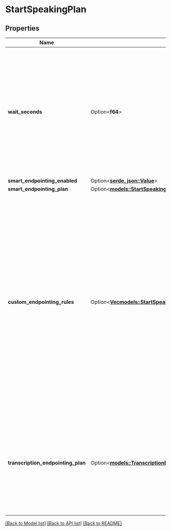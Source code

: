 # StartSpeakingPlan

## Properties

Name | Type | Description | Notes
------------ | ------------- | ------------- | -------------
**wait_seconds** | Option<**f64**> | This is how long assistant waits before speaking. Defaults to 0.4.  This is the minimum it will wait but if there is latency is the pipeline, this minimum will be exceeded. This is intended as a stopgap in case the pipeline is moving too fast.  Example: - If model generates tokens and voice generates bytes within 100ms, the pipeline still waits 300ms before outputting speech.  Usage: - If the customer is taking long pauses, set this to a higher value. - If the assistant is accidentally jumping in too much, set this to a higher value.  @default 0.4 | [optional]
**smart_endpointing_enabled** | Option<[**serde_json::Value**](.md)> |  | [optional]
**smart_endpointing_plan** | Option<[**models::StartSpeakingPlanSmartEndpointingPlan**](StartSpeakingPlan_smartEndpointingPlan.md)> |  | [optional]
**custom_endpointing_rules** | Option<[**Vec<models::StartSpeakingPlanCustomEndpointingRulesInner>**](StartSpeakingPlan_customEndpointingRules_inner.md)> | These are the custom endpointing rules to set an endpointing timeout based on a regex on the customer's speech or the assistant's last message.  Usage: - If you have yes/no questions like \"are you interested in a loan?\", you can set a shorter timeout. - If you have questions where the customer may pause to look up information like \"what's my account number?\", you can set a longer timeout. - If you want to wait longer while customer is enumerating a list of numbers, you can set a longer timeout.  These rules have the highest precedence and will override both `smartEndpointingPlan` and `transcriptionEndpointingPlan` when a rule is matched.  The rules are evaluated in order and the first one that matches will be used.  Order of precedence for endpointing: 1. customEndpointingRules (if any match) 2. smartEndpointingPlan (if set) 3. transcriptionEndpointingPlan  @default [] | [optional]
**transcription_endpointing_plan** | Option<[**models::TranscriptionEndpointingPlan**](TranscriptionEndpointingPlan.md)> | This determines how a customer speech is considered done (endpointing) using the transcription of customer's speech.  Once an endpoint is triggered, the request is sent to `assistant.model`.  Note: This plan is only used if `smartEndpointingPlan` is not set. If both are provided, `smartEndpointingPlan` takes precedence. This plan will also be overridden by any matching `customEndpointingRules`. | [optional]

[[Back to Model list]](../README.md#documentation-for-models) [[Back to API list]](../README.md#documentation-for-api-endpoints) [[Back to README]](../README.md)


